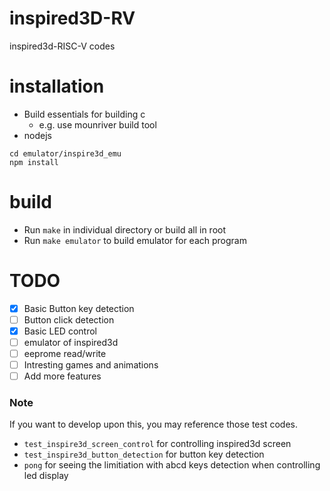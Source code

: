 # inspired3D-RV
inspired3d-RISC-V codes

# installation
- Build essentials for building c
  - e.g. use mounriver build tool
- nodejs
```
cd emulator/inspire3d_emu
npm install
```

# build
- Run `make` in individual directory or build all in root
- Run `make emulator` to build emulator for each program

# TODO
- [x] Basic Button key detection 
- [ ] Button click detection
- [x] Basic LED control
- [ ] emulator of inspired3d
- [ ] eeprome read/write
- [ ] Intresting games and animations
- [ ] Add more features

### Note
If you want to develop upon this, you may reference those test codes.
- `test_inspire3d_screen_control` for controlling inspired3d screen
- `test_inspire3d_button_detection` for button key detection
- `pong` for seeing the limitiation with abcd keys detection when controlling led display
